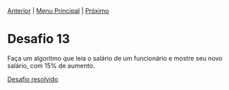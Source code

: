 [Anterior](Desafio012.md) | [Menu Principal](/README.md/) | [Próximo](Desafio014.md)

# Desafio 13

Faça um algoritmo que leia o salário de um funcionário e mostre seu novo salário, com 15% de aumento.

[Desafio resolvido](/Desafios/desafio013.py/)